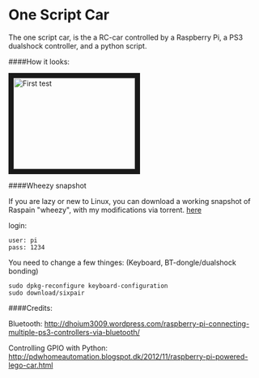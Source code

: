 One Script Car
=======

The one script car, is the a RC-car controlled by a Raspberry Pi, a PS3 dualshock controller, and a python script.

####How it looks:

<a href="http://www.youtube.com/watch?feature=player_embedded&v=f1-Kq_kkoo0
" target="_blank"><img src="http://img.youtube.com/vi/f1-Kq_kkoo0/0.jpg" 
alt="First test" width="240" height="180" border="10" /></a>

####Wheezy snapshot

If you are lazy or new to Linux, you can download a working snapshot of Raspain "wheezy", with my modifications via torrent.
<a href="https://raw.github.com/iobear/rpi-car/master/one-script-car/wheezy-one_script_car_oct16.zip.torrent">here</a>

login:

    user: pi
    pass: 1234

You need to change a few thinges: (Keyboard, BT-dongle/dualshock bonding)


```
sudo dpkg-reconfigure keyboard-configuration
sudo download/sixpair
```



####Credits:

Bluetooth:
http://dhoium3009.wordpress.com/raspberry-pi-connecting-multiple-ps3-controllers-via-bluetooth/

Controlling GPIO with Python:
http://pdwhomeautomation.blogspot.dk/2012/11/raspberry-pi-powered-lego-car.html

